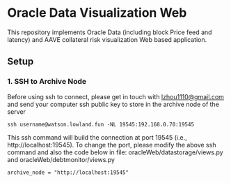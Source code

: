 # Oracle Data Visualization Web

This repository implements Oracle Data (including block Price feed and latency) and AAVE collateral risk visualization Web based application.

## Setup
### 1. SSH to Archive Node
Before using ssh to connect, please get in touch with lzhou1110@gmail.com and send your computer ssh public key to store in the archive node of the server
```
ssh username@watson.lowland.fun -NL 19545:192.168.0.70:19545
```
This ssh command will build the connection at port 19545 (i.e., http://localhost:19545). 
To change the port, please modify the above ssh command and also the code below in file: oracleWeb/datastorage/views.py and oracleWeb/debtmonitor/views.py
```
archive_node = "http://localhost:19545"
```

